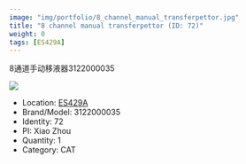 ```yaml
---
image: "img/portfolio/8_channel_manual_transferpettor.jpg"
title: "8 channel manual transferpettor (ID: 72)"
weight: 0
tags: [ES429A]
---
```


8通道手动移液器3122000035

<!--more-->

![](../../img/portfolio/8_channel_manual_transferpettor.jpg)

- Location: [ES429A](../../tags/ES429A)
- Brand/Model: 3122000035
- Identity: 72
- PI: Xiao Zhou
- Quantity: 1
- Category: CAT






